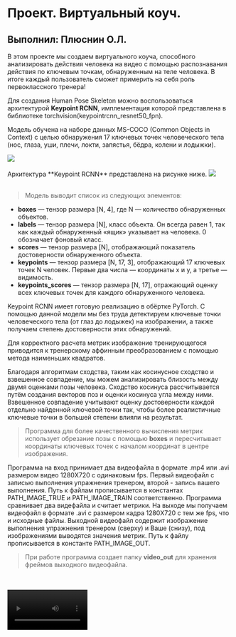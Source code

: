 # Проект. Виртуальный коуч.

## Выполнил: Плюснин О.Л.

В этом проекте мы создаем виртуального коуча, способного анализировать действия человека на видео с помощью распознавания действия по ключевым точкам, обнаруженным на теле человека. В итоге каждый пользователь сможет примерить на себя роль первоклассного тренера!

Для создания Human Pose Skeleton можно воспользоваться архитектурой **Keypoint RCNN**, имплементация которой представлена в библиотеке torchvision(keypointrcnn_resnet50_fpn).

Модель обучена на наборе данных MS-COCO (Common Objects in Context) с целью обнаружения 17 ключевых точек человеческого тела (нос, глаза, уши, плечи, локти, запястья, бёдра, колени и лодыжки).

<image src="dspr_cv_u1_diploma_spr2_1_1.png">
<br>
<br>  
Архитектура **Keypoint RCNN** представлена на рисунке ниже.


<kbd>
<image src="dspr_cv_u1_diploma_spr1_2_1.png">
</kbd>
<br>
<br>

> Модель выводит список из следующих элементов:   
* **boxes** — тензор размера [N, 4], где N — количество обнаруженных объектов.   
* **labels** — тензор размера [N], класс объекта. Он всегда равен 1, так как каждый обнаруженный «ящик» указывает на человека. 0 обозначает фоновый класс.   
* **scores** — тензор размера [N], отображающий показатель достоверности обнаруженного объекта.   
* **keypoints** — тензор размера [N, 17, 3], отображающий 17 ключевых точек N человек. Первые два числа — координаты x и y, а третье — видимость.   
* **keypoints_scores** — тензор размера [N, 17], отражающий оценку всех ключевых точек для каждого обнаруженного человека.   

Keypoint RCNN имеет готовую реализацию в обёртке PyTorch. С помощью данной модели мы без труда детектируем ключевые точки человеческого тела (от глаз до лодыжек) на изображении, а также получаем степень достоверности этих обнаружений.

Для корректного расчета метрик изображение тренирующегося приводится к тренерскому аффинным преобразованием с помощью метода наименьших квадратов.
   

Благодаря алгоритмам сходства, таким как косинусное сходство и взвешенное совпадение, мы можем анализировать близость между двумя оценками позы человека. Сходство косинуса рассчитывается путём создания векторов поз и оценки косинуса угла между ними. Взвешенное совпадение учитывают оценку достоверности каждой отдельно найденной ключевой точки так, чтобы более реалистичные ключевые точки в большей степени влияли на результат.

> Программа для более качественного вычисления метрик использует обрезание позы с помощью **boxes** и пересчитывает координаты ключевых точек с началом координат в центре изображения.

Программа на вход принимает два видеофайла в формате .mp4 или .avi размером видео 1280X720 с одинаковым fps. Первый видеофайл с записью выполнения упражнения тренером, второй - запись вашего выполнения.
Путь к файлам прописывается в константах PATH_IMAGE_TRUE и PATH_IMAGE_TRAIN соответственно. Программа сравнивает два видефайла и считает метрики. На выходе мы получаем видеофайл в формате .avi с размером кадра 1280X720 с тем же fps, что и исходные файлы. Выходной видеофайл содержит изображение выполнения упражнения тренером (сверху) и Ваше (снизу), под изображениями выводятся значения метрик. Путь к файлу прописывается в константе PATH_IMAGE_OUT.

> При работе программа создает папку **video_out** для хранения фреймов выходного видеофайла.
<br>
<br>


<video src='\images\video_out.avi' width=180/>


### Что можно улучшить?

+ Прграмма пока не работает со входными видео различающиеся по FPS и размеру кадра.
+ В выходном видео нужно улучшить кадрирование фреймов.
+ Вместо косинусного расстояния, которое очень близко к единице, лучше было бы использовать значения непосредственно углов между векторами в градусах.
+ Ввести критерий для расчета конкретной оценки выполнения упражнения в баллах и отображать его.






